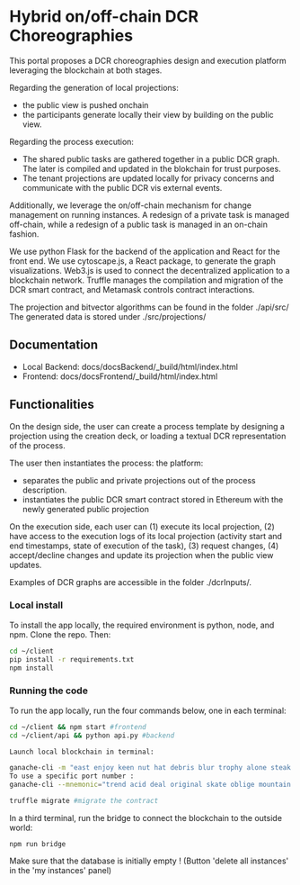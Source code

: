 #  Hybrid on/off-chain DCR Choreographies
This portal proposes a DCR choreographies design and execution platform leveraging the blockchain at both stages.

Regarding the generation of local projections: 
- the public view is pushed onchain
- the participants generate locally their view by building on the public view.

Regarding the process execution:
- The shared public tasks are gathered together in a public DCR graph. The later is compiled and updated in the blokchain for trust purposes. 
- The tenant projections are updated locally for privacy concerns and communicate with the public DCR vis external events. 

Additionally, we leverage the on/off-chain mechanism for change management on running instances. A redesign of a private task is managed off-chain, while a redesign of a public task is managed in an on-chain fashion.

We use python Flask for the backend of the application and React for the front end. We use cytoscape.js, a React package, to generate the graph visualizations. Web3.js is used to connect the decentralized application to a blockchain network. Truffle manages the compilation and migration of the DCR smart contract, and Metamask controls contract interactions. 

The projection and bitvector algorithms can be found in the folder ./api/src/
The generated data is stored under ./src/projections/

## Documentation
- Local Backend: docs/docsBackend/_build/html/index.html
- Frontend: docs/docsFrontend/_build/html/index.html

## Functionalities
On the design side, the user can create a process template by designing a projection using the creation deck, or loading a textual DCR representation of the process.

The user then instantiates the process: the platform:
- separates the public and private projections out of the process description.  
- instantiates the public DCR smart contract stored in Ethereum with the newly generated public projection

On the execution side, each user can (1) execute its local projection, (2) have access to the execution logs of its local projection (activity start and end timestamps, state of execution of the task), (3) request changes, (4) accept/decline changes and update its projection when the public view updates.  

Examples of DCR graphs are accessible in the folder ./dcrInputs/.

### Local install
To install the app locally, the required environment is python, node, and npm. Clone the repo. Then: 
```bash
cd ~/client
pip install -r requirements.txt
npm install
```

### Running the code
To run the app locally, run the four commands below, one in each terminal:
```bash
cd ~/client && npm start #frontend 
cd ~/client/api && python api.py #backend

Launch local blockchain in terminal:

ganache-cli -m "east enjoy keen nut hat debris blur trophy alone steak large federal"
To use a specific port number :
ganache-cli --mnemonic="trend acid deal original skate oblige mountain erupt rebuild panic release response" -i 8545

truffle migrate #migrate the contract
```
In a third terminal, run the bridge to connect the blockchain to the outside world:
```
npm run bridge
```
Make sure that the database is initially empty ! (Button 'delete all instances' in the 'my instances' panel)
